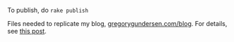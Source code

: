 To publish, do `rake publish`

Files needed to replicate my blog, [gregorygundersen.com/blog](http://gregorygundersen.com/blog/). For details, see [this post](http://gregorygundersen.com/blog/2020/06/21/blog-theme).
